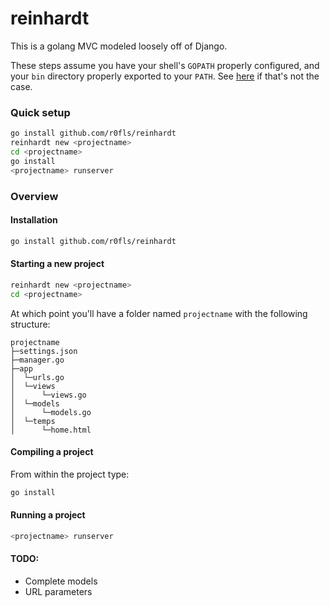 # reinhardt

This is a golang MVC modeled loosely off of Django.

These steps assume you have your shell's `GOPATH` properly configured, and your `bin` directory properly exported to your `PATH`. See [here](https://golang.org/doc/code.html#GOPATH) if that's not the case.

### Quick setup

```bash
go install github.com/r0fls/reinhardt
reinhardt new <projectname>
cd <projectname>
go install
<projectname> runserver
```

### Overview

#### Installation
```bash
go install github.com/r0fls/reinhardt
```

#### Starting a new project

```bash
reinhardt new <projectname>
cd <projectname>
```
At which point you'll have a folder named `projectname` with the following structure:

    projectname
    ├─settings.json   
    ├─manager.go      
    ├─app
    │  └─urls.go
    │  └─views
    │      └─views.go
    │  └─models
    │      └─models.go
    │  └─temps
    │      └─home.html
    

#### Compiling a project
From within the project type:
```bash
go install
```
#### Running a project
```bash
<projectname> runserver
```

#### TODO:
 - Complete models
 - URL parameters
